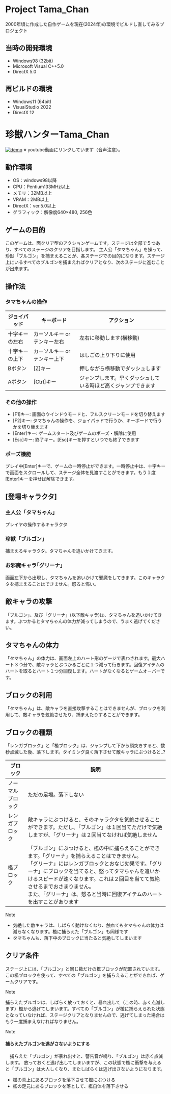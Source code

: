 # Project Tama_Chan
2000年頃に作成した自作ゲームを現在(2024年)の環境でビルドし直してみるプロジェクト

## 当時の開発環境
- Windows98 (32bit)
- Microsoft Visual C++5.0
- DirectX 5.0
 
## 再ビルドの環境
- Windows11 (64bit)
- VisualStudio 2022
- DirectX 12

# 珍獣ハンターTama_Chan
[![demo](https://img.youtube.com/vi/aeewvT8_F_A/0.jpg)](https://www.youtube.com/watch?v=aeewvT8_F_A)
※ youtube動画にリンクしています（音声注意）。

## 動作環境
- OS：windows98以降
- CPU：Pentium133MHz以上
- メモリ：32MB以上
- VRAM：2MB以上
- DirectX：ver.5.0以上
- グラフィック：解像度640×480, 256色

## ゲームの目的
このゲームは、面クリア型のアクションゲームです。ステージは全部で５つあり、すべてのステージのクリアを目指します。
主人公「タマちゃん」を操って、珍獣「ブルゴン」を捕まえることが、各ステージでの目的になります。ステージ上にいるすべてのブルゴンを捕まえればクリアとなり、次のステージに進むことが出来ます。


## 操作法
### タマちゃんの操作
|ジョイパッド|キーボード|アクション|
|-|-|-|
|十字キーの左右|カーソルキー or テンキー左右|左右に移動します(横移動)|
|十字キーの上下|カーソルキー or テンキー上下|はしごの上り下りに使用|
|Bボタン	|[Z]キー|押しながら横移動でダッシュします|
|Aボタン	|[Ctrl]キー|ジャンプします。早くダッシュしている時ほど高くジャンプできます|

### その他の操作
- [F1]キー: 画面のウインドウモードと、フルスクリーンモードを切り替えます
- [F2]キー: タマちゃんの操作を、ジョイパッドで行うか、キーボードで行うかを切り替えます
- [Enter]キー: ゲームスタート及びゲームのポーズ・解除に使用
- [Esc]キー: 終了キー。[Esc]キーを押すといつでも終了できます

### ポーズ機能
プレイ中[Enter]キーで、ゲームの一時停止ができます。一時停止中は、十字キーで画面をスクロールして、ステージ全体を見渡すことができます。もう１度[Enter]キーを押せば解除できます。

## [登場キャラクタ]
### 主人公「タマちゃん」
プレイヤの操作するキャラクタ	

### 珍獣「ブルゴン」
捕まえるキャラクタ。タマちゃんを追いかけてきます。　

### お邪魔キャラ｢グリーナ｣
画面左下から出現し、タマちゃんを追いかけて邪魔をしてきます。このキャラクタを捕まえることはできません。怒ると怖い。


## 敵キャラの攻撃
「ブルゴン」、及び「グリーナ」(以下敵キャラ)は、タマちゃんを追いかけてきます。ぶつかるとタマちゃんの体力が減ってしまうので、うまく逃げてください。


## タマちゃんの体力
「タマちゃん」の体力は、画面左上のハート形のゲージで表わされます。最大ハート３つ分で、敵キャラとぶつかるごとに１つ減って行きます。回復アイテムのハートを取るとハート１つ分回復します。ハートがなくなるとゲームオ－バーです。

## ブロックの利用
「タマちゃん」は、敵キャラを直接攻撃することはできませんが、ブロックを利用して、敵キャラを気絶させたり、捕まえたりすることができます。

## ブロックの種類
「レンガブロック」と「檻ブロック」は、ジャンプして下から頭突きすると、数秒点滅した後、落下します。タイミング良く落下させて敵キャラにぶつけると..?

|ブロック|説明|
|-|-|
|ノーマルブロック|ただの足場。落下しない|
|レンガブロック|敵キャラにぶつけると、そのキャラクタを気絶させることができます。ただし、「ブルゴン」は１回当てただけで気絶しますが、「グリーナ」は２回当てなければ気絶しません|
|檻ブロック|「ブルゴン」にぶつけると、檻の中に捕らえることができます。「グリーナ」を捕らえることはできません。<br>「グリーナ」にはレンガブロックとおなじ効果です。「グリーナ」にブロックを当てると、怒ってタマちゃんを追いかけるスピードが速くなります。これは２回目を当てて気絶させるまでおさまりません。<br>また、「グリーナ」は、怒ると当時に回復アイテムのハートを出すことがあります|

> [!NOTE]
> - 気絶した敵キャラは、しばらく動けなくなり、触れてもタマちゃんの体力は減らなくなります。檻に捕らえた「ブルゴン」も同様です
> - タマちゃんも、落下中のブロックに当たると気絶してしまいます



## クリア条件
ステージ上には、「ブルゴン」と同じ数だけの檻ブロックが配置されています。この檻ブロックを使って、すべての「ブルゴン」を捕らえることができれば、ゲームクリアです。

> [!NOTE]
> 捕らえたブルゴンは、しばらく放っておくと、暴れ出して（この時、赤く点滅します）檻から逃げてしまいます。すべての「ブルゴン」が檻に捕らえられた状態となっていなければ、ステージクリアとなりませんので、逃げてしまった場合はもう一度捕まえなければなりません。

> [!NOTE]
> #### 捕らえたブルゴンを逃がさないようにする
>　捕らえた「ブルゴン」が暴れ出すと、警告音が鳴り、「ブルゴン」は赤く点滅します。
> 放っておくと逃げ出してしまいますが、この状態で檻に衝撃を与えると「ブルゴン」は大人しくなり、またしばらくは逃げ出さないようになります。
>  - 檻の真上にあるブロックを落下させて檻にぶつける
>  - 檻の足元にあるブロックを落として、檻自体を落下させる



